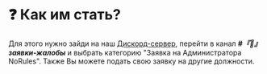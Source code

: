 # ❓ Как им стать?

Для этого нужно зайди на наш [Дискорд-сервер](https://discord.gg/qpvU6m4MpG), перейти в канал _**#『📄』заявки-жалобы**_  и выбрать категорию "Заявка на Администратора NoRules". Также Вы можете подать свою заявку на другие должности.
